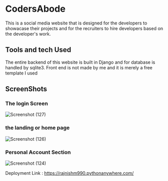 # CodersAbode
This is a social media website that is designed for the developers to showacase their projects and for the recruiters to hire developers based on the developer's work.


## Tools and tech Used 
The entire backend of this website is built in Django and for database is handled by sqlite3.
Front end is not made by me and it is merely a free template I used

## ScreenShots
### The login Screen
![Screenshot (127)](https://user-images.githubusercontent.com/71627345/191846544-06d5c56d-f3ac-4569-928d-a36c0b4d9093.png)

### the landing or home page 
![Screenshot (126)](https://user-images.githubusercontent.com/71627345/191846740-c4b93b82-9af8-4434-8102-367c0737ed0c.png)

### Personal Account Section
![Screenshot (124)](https://user-images.githubusercontent.com/71627345/191846837-5380a599-5045-47e7-85e1-dbdc3b333984.png)

Deployment Link : https://rajnishm990.pythonanywhere.com/
